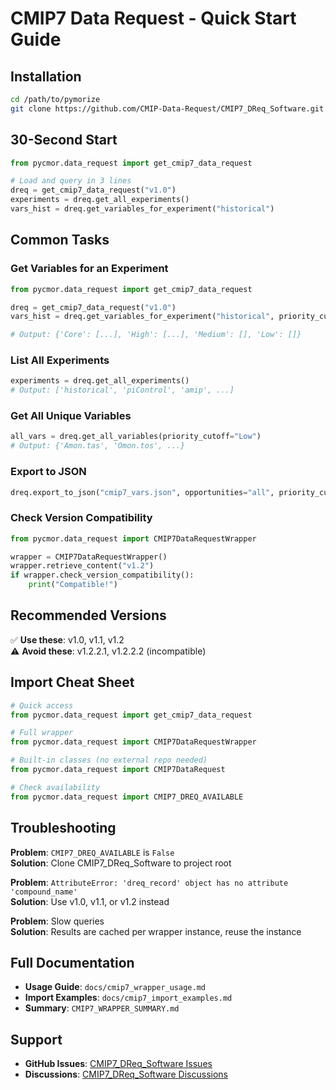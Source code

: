 # CMIP7 Data Request - Quick Start Guide

## Installation

```bash
cd /path/to/pymorize
git clone https://github.com/CMIP-Data-Request/CMIP7_DReq_Software.git
```

## 30-Second Start

```python
from pycmor.data_request import get_cmip7_data_request

# Load and query in 3 lines
dreq = get_cmip7_data_request("v1.0")
experiments = dreq.get_all_experiments()
vars_hist = dreq.get_variables_for_experiment("historical")
```

## Common Tasks

### Get Variables for an Experiment

```python
from pycmor.data_request import get_cmip7_data_request

dreq = get_cmip7_data_request("v1.0")
vars_hist = dreq.get_variables_for_experiment("historical", priority_cutoff="High")

# Output: {'Core': [...], 'High': [...], 'Medium': [], 'Low': []}
```

### List All Experiments

```python
experiments = dreq.get_all_experiments()
# Output: ['historical', 'piControl', 'amip', ...]
```

### Get All Unique Variables

```python
all_vars = dreq.get_all_variables(priority_cutoff="Low")
# Output: {'Amon.tas', 'Omon.tos', ...}
```

### Export to JSON

```python
dreq.export_to_json("cmip7_vars.json", opportunities="all", priority_cutoff="Low")
```

### Check Version Compatibility

```python
from pycmor.data_request import CMIP7DataRequestWrapper

wrapper = CMIP7DataRequestWrapper()
wrapper.retrieve_content("v1.2")
if wrapper.check_version_compatibility():
    print("Compatible!")
```

## Recommended Versions

✅ **Use these**: v1.0, v1.1, v1.2  
⚠️ **Avoid these**: v1.2.2.1, v1.2.2.2 (incompatible)

## Import Cheat Sheet

```python
# Quick access
from pycmor.data_request import get_cmip7_data_request

# Full wrapper
from pycmor.data_request import CMIP7DataRequestWrapper

# Built-in classes (no external repo needed)
from pycmor.data_request import CMIP7DataRequest

# Check availability
from pycmor.data_request import CMIP7_DREQ_AVAILABLE
```

## Troubleshooting

**Problem**: `CMIP7_DREQ_AVAILABLE` is `False`  
**Solution**: Clone CMIP7_DReq_Software to project root

**Problem**: `AttributeError: 'dreq_record' object has no attribute 'compound_name'`  
**Solution**: Use v1.0, v1.1, or v1.2 instead

**Problem**: Slow queries  
**Solution**: Results are cached per wrapper instance, reuse the instance

## Full Documentation

- **Usage Guide**: `docs/cmip7_wrapper_usage.md`
- **Import Examples**: `docs/cmip7_import_examples.md`
- **Summary**: `CMIP7_WRAPPER_SUMMARY.md`

## Support

- **GitHub Issues**: [CMIP7_DReq_Software Issues](https://github.com/CMIP-Data-Request/CMIP7_DReq_Software/issues)
- **Discussions**: [CMIP7_DReq_Software Discussions](https://github.com/CMIP-Data-Request/CMIP7_DReq_Software/discussions)
